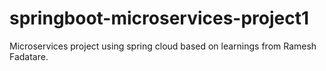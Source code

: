 # springboot-microservices-project1
Microservices project using spring cloud based on learnings from Ramesh Fadatare.
